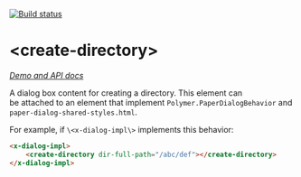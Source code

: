 [![Build status](https://travis-ci.org/dCacheElements/create-directory.svg?branch=master)](https://travis-ci.org/dCacheElements/create-directory)


# \<create-directory\>

_[Demo and API docs](http://dCacheElements.github.io/create-directory/)_

A dialog box content for creating a directory. This element can  
be attached to an element that implement 
`Polymer.PaperDialogBehavior` and `paper-dialog-shared-styles.html`.

For example, if `\<x-dialog-impl\>` implements this behavior:

```html
<x-dialog-impl>
    <create-directory dir-full-path="/abc/def"></create-directory>
</x-dialog-impl>
```